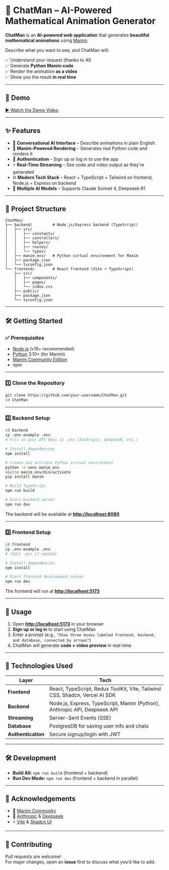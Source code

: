 # 🎥 ChatMan – AI-Powered Mathematical Animation Generator

**ChatMan** is an **AI-powered web application** that generates **beautiful mathematical animations** using [Manim](https://www.manim.community/).

Describe what you want to see, and ChatMan will:

✅ Understand your request (thanks to AI)  
✅ Generate **Python Manim code**  
✅ Render the animation **as a video**  
✅ Show you the result **in real time**

---

## 🚀 Demo

[▶ Watch the Demo Video](frontend/public/demo.mp4)

---

## ✨ Features

- 🤖 **Conversational AI Interface** – Describe animations in plain English
- 🧮 **Manim-Powered Rendering** – Generates real Python code and renders it
- 🔐 **Authentication** – Sign up or log in to use the app
- ⚡ **Real-Time Streaming** – See code and video output as they're generated
- 🌐 **Modern Tech Stack** – React + TypeScript + Tailwind on frontend, Node.js + Express on backend
- 🔄 **Multiple AI Models** – Supports Claude Sonnet 4, Deepseek R1

---

## 📂 Project Structure

```
ChatMan/
├── backend/         # Node.js/Express backend (TypeScript)
│   ├── src/
│   │   ├── constants/
│   │   ├── controllers/
│   │   ├── helpers/
│   │   ├── routes/
│   │   └── types/
│   ├── manim_env/   # Python virtual environment for Manim
│   ├── package.json
│   └── tsconfig.json
└── frontend/        # React frontend (Vite + TypeScript)
    ├── src/
    │   ├── components/
    │   ├── pages/
    │   └── index.css
    ├── public/
    ├── package.json
    └── tsconfig.json
```

---

## 🛠️ Getting Started

### ✅ Prerequisites

- [Node.js](https://nodejs.org/) (v18+ recommended)
- [Python](https://www.python.org/) 3.10+ (for Manim)
- [Manim Community Edition](https://docs.manim.community/en/stable/installation.html)
- npm

---

### 1️⃣ Clone the Repository

```sh
git clone https://github.com/your-username/ChatMan.git
cd ChatMan
```

---

### 2️⃣ Backend Setup

```sh
cd backend
cp .env.example .env
# Fill in your API keys in .env (Anthropic, Deepseek, etc.)

# Install dependencies
npm install

# Create and activate Python virtual environment
python -m venv manim_env
source manim_env/bin/activate
pip install manim

# Build TypeScript
npm run build

# Start backend server
npm run dev
```

The backend will be available at **[http://localhost:8080](http://localhost:8080)**

---

### 3️⃣ Frontend Setup

```sh
cd frontend
cp .env.example .env
# (Edit .env if needed)

# Install dependencies
npm install

# Start frontend development server
npm run dev
```

The frontend will run at **[http://localhost:5173](http://localhost:5173)**

---

## 🎯 Usage

1. Open **[http://localhost:5173](http://localhost:5173)** in your browser
2. **Sign up or log in** to start using ChatMan
3. Enter a prompt (e.g., `"Show three boxes labeled frontend, backend, and database, connected by arrows"`)
4. ChatMan will generate **code + video preview** in real-time

---

## 🧰 Technologies Used

| Layer              | Tech                                                                        |
| ------------------ | --------------------------------------------------------------------------- |
| **Frontend**       | React, TypeScript, Redux ToolKit, Vite, Tailwind CSS, Shadcn, Vercel AI SDK |
| **Backend**        | Node.js, Express, TypeScript, Manim (Python), Anthropic API, Deepseek API   |
| **Streaming**      | Server-Sent Events (SSE)                                                    |
| **Database**       | PostgresDB for saving user info and chats                                   |
| **Authentication** | Secure signup/login with JWT                                                |

---

## 🛠️ Development

- **Build All:** `npm run build` (frontend + backend)
- **Run Dev Mode:** `npm run dev` (frontend + backend in parallel)

---

## 🙌 Acknowledgements

- 🎥 [Manim Community](https://www.manim.community/)
- 🤖 [Anthropic](https://www.anthropic.com/) & [Deepseek](https://deepseek.com/)
- ⚡ [Vite](https://vitejs.dev/) & [Shadcn UI](https://ui.shadcn.com/)

---

## 🤝 Contributing

Pull requests are welcome!  
For major changes, open an **issue** first to discuss what you’d like to add.

